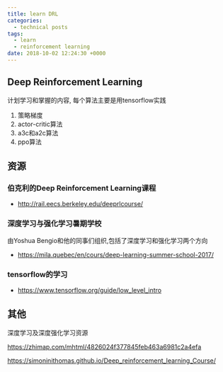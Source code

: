 ```yaml
---
title: learn DRL
categories:
  - technical posts
tags:
  - learn
  - reinforcement learning
date: 2018-10-02 12:24:30 +0000
---
```


## Deep Reinforcement Learning 

计划学习和掌握的内容, 每个算法主要是用tensorflow实践

1. 策略梯度
2. actor-critic算法
3. a3c和a2c算法
4. ppo算法

## 资源

### 伯克利的Deep Reinforcement Learning课程

* http://rail.eecs.berkeley.edu/deeprlcourse/  

### 深度学习与强化学习暑期学校

由Yoshua Bengio和他的同事们组织,包括了深度学习和强化学习两个方向

* https://mila.quebec/en/cours/deep-learning-summer-school-2017/

### tensorflow的学习

* https://www.tensorflow.org/guide/low_level_intro


## 其他

深度学习及深度强化学习资源

https://zhimap.com/mhtml/4826024f377845feb463a6981c2a4efa


https://simoninithomas.github.io/Deep_reinforcement_learning_Course/
